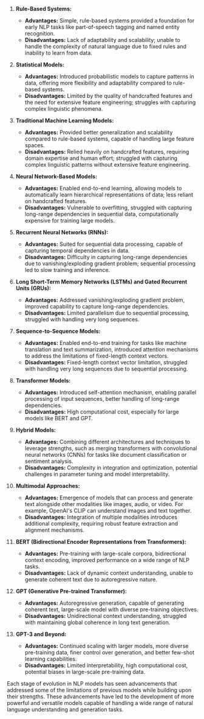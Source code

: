 

1. **Rule-Based Systems:**
   - **Advantages:** Simple, rule-based systems provided a foundation for early NLP tasks like part-of-speech tagging and named entity recognition.
   - **Disadvantages:** Lack of adaptability and scalability; unable to handle the complexity of natural language due to fixed rules and inability to learn from data.

2. **Statistical Models:**
   - **Advantages:** Introduced probabilistic models to capture patterns in data, offering more flexibility and adaptability compared to rule-based systems.
   - **Disadvantages:** Limited by the quality of handcrafted features and the need for extensive feature engineering; struggles with capturing complex linguistic phenomena.

3. **Traditional Machine Learning Models:**
   - **Advantages:** Provided better generalization and scalability compared to rule-based systems, capable of handling large feature spaces.
   - **Disadvantages:** Relied heavily on handcrafted features, requiring domain expertise and human effort; struggled with capturing complex linguistic patterns without extensive feature engineering.

4. **Neural Network-Based Models:**
   - **Advantages:** Enabled end-to-end learning, allowing models to automatically learn hierarchical representations of data; less reliant on handcrafted features.
   - **Disadvantages:** Vulnerable to overfitting, struggled with capturing long-range dependencies in sequential data, computationally expensive for training large models.

5. **Recurrent Neural Networks (RNNs):**
   - **Advantages:** Suited for sequential data processing, capable of capturing temporal dependencies in data.
   - **Disadvantages:** Difficulty in capturing long-range dependencies due to vanishing/exploding gradient problem; sequential processing led to slow training and inference.

6. **Long Short-Term Memory Networks (LSTMs) and Gated Recurrent Units (GRUs):**
   - **Advantages:** Addressed vanishing/exploding gradient problem, improved capability to capture long-range dependencies.
   - **Disadvantages:** Limited parallelism due to sequential processing, struggled with handling very long sequences.

7. **Sequence-to-Sequence Models:**
   - **Advantages:** Enabled end-to-end training for tasks like machine translation and text summarization, introduced attention mechanisms to address the limitations of fixed-length context vectors.
   - **Disadvantages:** Fixed-length context vector limitation, struggled with handling very long sequences due to sequential processing.

8. **Transformer Models:**
   - **Advantages:** Introduced self-attention mechanism, enabling parallel processing of input sequences, better handling of long-range dependencies.
   - **Disadvantages:** High computational cost, especially for large models like BERT and GPT.

9. **Hybrid Models:** 
   - **Advantages:** Combining different architectures and techniques to leverage strengths, such as merging transformers with convolutional neural networks (CNNs) for tasks like document classification or sentiment analysis.
   - **Disadvantages:** Complexity in integration and optimization, potential challenges in parameter tuning and model interpretability.

10. **Multimodal Approaches:** 
    - **Advantages:** Emergence of models that can process and generate text alongside other modalities like images, audio, or video. For example, OpenAI's CLIP can understand images and text together.
    - **Disadvantages:** Integration of multiple modalities introduces additional complexity, requiring robust feature extraction and alignment mechanisms.

11. **BERT (Bidirectional Encoder Representations from Transformers):**
    - **Advantages:** Pre-training with large-scale corpora, bidirectional context encoding, improved performance on a wide range of NLP tasks.
    - **Disadvantages:** Lack of dynamic context understanding, unable to generate coherent text due to autoregressive nature.

12. **GPT (Generative Pre-trained Transformer):**
    - **Advantages:** Autoregressive generation, capable of generating coherent text, large-scale model with diverse pre-training objectives.
    - **Disadvantages:** Unidirectional context understanding, struggled with maintaining global coherence in long text generation.

13. **GPT-3 and Beyond:**
    - **Advantages:** Continued scaling with larger models, more diverse pre-training data, finer control over generation, and better few-shot learning capabilities.
    - **Disadvantages:** Limited interpretability, high computational cost, potential biases in large-scale pre-training data.

Each stage of evolution in NLP models has seen advancements that addressed some of the limitations of previous models while building upon their strengths. These advancements have led to the development of more powerful and versatile models capable of handling a wide range of natural language understanding and generation tasks.